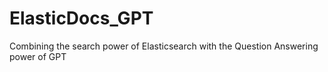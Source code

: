 # ElasticDocs_GPT
Combining the search power of Elasticsearch with the Question Answering power of GPT
